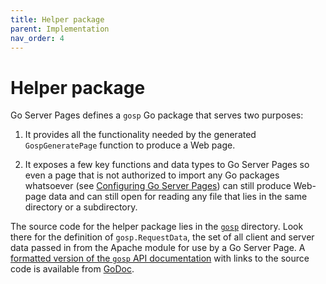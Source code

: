 ```yaml
---
title: Helper package
parent: Implementation
nav_order: 4
---
```


Helper package
==============

Go Server Pages defines a `gosp` Go package that serves two purposes:

1. It provides all the functionality needed by the generated `GospGeneratePage` function to produce a Web page.

2. It exposes a few key functions and data types to Go Server Pages so even a page that is not authorized to import any Go packages whatsoever (see [Configuring Go Server Pages](../configure.md)) can still produce Web-page data and can still open for reading any file that lies in the same directory or a subdirectory.

The source code for the helper package lies in the [`gosp`](https://github.com/spakin/gosp/tree/master/src/gosp) directory.  Look there for the definition of `gosp.RequestData`, the set of all client and server data passed in from the Apache module for use by a Go Server Page.  A [formatted version of the `gosp` API documentation](https://godoc.org/github.com/spakin/gosp/src/gosp) with links to the source code is available from [GoDoc](https://godoc.org/).
